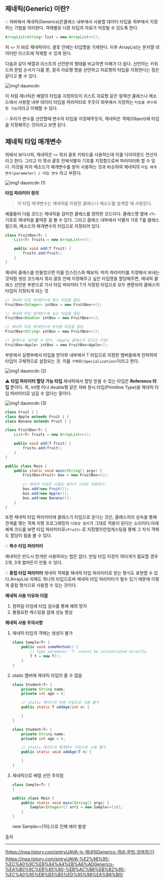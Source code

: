 ## 제네릭(Generic) 이란?

<aside>
💡 자바에서 제네릭(Generics)은클래스 내부에서 사용할 데이터 타입을 외부에서 지정하는 기법을 의미한다. 객체별로 다른 타입의 자료가 저장될 수 있도록 한다.

</aside>

```java
ArrayList<String> list = new ArrayList<>();
```

저 `<>` 가 바로 제네릭이다. 괄호 안에는 타입명을 기재한다. 이후 ArrayList는 문자열 데이터만 리스트에 적재할 수 있게 된다.

다음과 같이 배열과 리스트의 선언문의 형태를 비교하면 이해가 더 쉽다. 선언하는 키워드와 문법 순서가 다를 뿐, 결국 자료형 명을 선언하고 자료형의 타입을 지정한다는 점은 같다고 볼 수 있다.

![img1 daumcdn](https://github.com/Fun-Fun-Study/CS-Study/assets/101235186/8e03c016-13e1-4c11-90bd-bcd67fbe8305)

이 처럼 제너릭은 배열의 타입을 지정하듯이 리스트 자료형 같은 컬렉션 클래스나 메소드에서 사용할 내부 데이터 타입을 파라미터로 주듯이 외부에서 지정하는 `타입을 변수화 한 기능`이라고 이해할 수 있다.

<aside>
💡 우리가 변수를 선언할때 변수의 타입을 지정해주듯이, 제네릭은 객체(Object)에 타입을 지정해주는 것이라고 보면 된다.

</aside>

## 제네릭 타입 매개변수

위에서 보다시피, 제네릭은 `<>` 꺾쇠 괄호 키워드를 사용하는데 이를 다이아몬드 연산자라고 한다. 그리고 이 꺾쇠 괄호 안에식별자 기호를 지정함으로써 파라미터화 할 수 있다. 이것을 마치 메소드가 매개변수를 받아 사용하는 것과 비슷하여 제네릭의 `타입 매개변수(parameter) / 타입 변수` 라고 부른다.

![img1 daumcdn (1)](https://github.com/Fun-Fun-Study/CS-Study/assets/101235186/9a941b3e-3f22-4d46-90c3-a9037a7b4eca)

**타입 파라미터 정의**

> 이 타입 매개변수는 제네릭을 이용한 클래스나 메소드를 설계할 때 사용된다.
> 

예를들어 다음 코드는 제네릭을 감미한 클래스를 정의한 코드이다. 클래스명 옆에 `<T>` 기호로 제네릭을 붙여준 걸 볼 수 있다. 그리고 클래스 내부에서 식별자 기호 T를 클래스 필드와, 메소드의 매개변수의 타입으로 지정되어 있다.

```java
class FruitBox<T> {
    List<T> fruits = new ArrayList<>();

    public void add(T fruit) {
        fruits.add(fruit);
    }
}
```

제네릭 클래스를 만들었으면 이를 인스턴스화 해보자. 마치 파라미터를 지정해서 보내는 것처럼 생성 코드에서 꺾쇠 괄호 안에 지정해주고 싶은 타입명을 할당해주면, 제네릭 클래스 선언문 부분으로 가서 타입 파라미터 T가 지정된 타입으로 모두 변환되어 클래스의 타입이 지정되게 되는 것

```java
// 제네릭 타입 매개변수에 정수 타입을 할당
FruitBox<Integer> intBox = new FruitBox<>(); 

// 제네릭 타입 매개변수에 실수 타입을 할당
FruitBox<Double> intBox = new FruitBox<>(); 

// 제네릭 타입 매개변수에 문자열 타입을 할당
FruitBox<String> intBox = new FruitBox<>(); 

// 클래스도 넣어줄 수 있다. (Apple 클래스가 있다고 가정)
FruitBox<Apple> intBox = new FruitBox<Apple>();
```

<T> 부분에서 실행부에서 타입을 받아와 내부에서 T 타입으로 지정한 멤버들에게 전파하여 타입이 구체적으로 설정되는 것. 이를 `구체화(Specialization)`이라고 한다.

![img1 daumcdn (2)](https://github.com/Fun-Fun-Study/CS-Study/assets/101235186/db366c44-0b20-4492-9e86-c50d4043a6ef)

⚠️ **타입 파라미터 할당 가능 타입**
제네릭에서 할당 받을 수 있는 타입은 **Reference 타입** 뿐이다. 즉, int형 이나 double형 같은 자바 원시 타입(Primitive Type)을 제네릭 타입 파라미터로 넘길 수 없다는 말이다.

![img1 daumcdn (3)](https://github.com/Fun-Fun-Study/CS-Study/assets/101235186/ef015cbd-2916-409d-8aea-ea7c8e5feee3)

```java
class Fruit { }
class Apple extends Fruit { }
class Banana extends Fruit { }

class FruitBox<T> {
    List<T> fruits = new ArrayList<>();

    public void add(T fruit) {
        fruits.add(fruit);
    }
}

public class Main {
    public static void main(String[] args) {
        FruitBox<Fruit> box = new FruitBox<>();
        
        // 제네릭 타입은 다형성 원리가 그대로 적용된다.
        box.add(new Fruit());
        box.add(new Apple());
        box.add(new Banana());
    }
}
```

또한 제네릭 타입 파라미터에 클래스가 타입으로 온다는 것은, 클래스끼리 상속을 통해 관계를 맺는 객체 지향 프로그래밍의 `다형성 원리`가 그대로 적용이 된다는 소리이다.아래 예제 코드를 보면 타입 파라미터로`<Fruit>` 로 지정했지만업캐스팅을 통해 그 자식 객체도 할당이 됨을 볼 수 있다.

💡 **복수 타입 파라미터**

제네릭은 반드시 한개만 사용하라는 법은 없다. 만일 타입 지정이 여러개가 필요할 경우 2개, 3개 얼마든지 만들 수 있다.

💡 **중첩 타입 파라미터**
제네릭 객체를 제네릭 타입 파라미터로 받는 형식도 표현할 수 있다.ArrayList 자체도 하나의 타입으로써 제네릭 타입 파라미터가 될수 있기 때문에 이렇게 중첩 형식으로 사용할 수 있는 것이다.

**제네릭 사용 이유와 이점**

1. 컴파일 타임에 타입 검사를 통해 예외 방지
2. 불필요한 캐스팅을 없애 성능 향상

**제네릭 사용 주의사항**

1. 제네릭 타입의 객체는 생성이 불가
    
    ```java
    class Sample<T> {
        public void someMethod() {
            // Type parameter 'T' cannot be instantiated directly
            T t = new T();
        }
    }
    ```
    
2. static 멤버에 제네릭 타입이 올 수 없음
    
    ```java
    class Student<T> {
        private String name;
        private int age = 0;
    
        // static 메서드의 반환 타입으로 사용 불가
        public static T addAge(int n) {
    
        }
    }
    
    class Student<T> {
        private String name;
        private int age = 0;
    
        // static 메서드의 매개변수 타입으로 사용 불가
        public static void addAge(T n) {
    
        }
    }
    ```
    
3. 제네릭으로 배열 선언 주의점
    
    ```java
    class Sample<T> { 
    }
    
    public class Main {
        public static void main(String[] args) {
            Sample<Integer>[] arr1 = new Sample<>[10];
        }
    }
    ```
    
    new Sample`<>`[10];으로 인해 에러 발생
    

출처

---

[https://inpa.tistory.com/entry/JAVA-☕-제네릭Generics-개념-문법-정복하기](https://inpa.tistory.com/entry/JAVA-%E2%98%95-%EC%A0%9C%EB%84%A4%EB%A6%ADGenerics-%EA%B0%9C%EB%85%90-%EB%AC%B8%EB%B2%95-%EC%A0%95%EB%B3%B5%ED%95%98%EA%B8%B0)